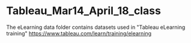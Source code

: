 # Tableau_Mar14_April_18_class
The eLearning data folder contains datasets used in "Tableau eLearning training"
https://www.tableau.com/learn/training/elearning



